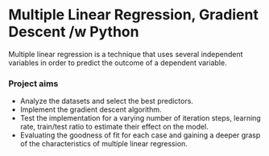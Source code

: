 # Multiple Linear Regression, Gradient Descent /w Python

Multiple linear regression is a technique that uses several independent variables in order to predict the outcome of a dependent variable.

### Project aims

- Analyze the datasets and select the best predictors.
- Implement the gradient descent algorithm.
- Test the implementation for a varying number of iteration steps, learning rate, train/test ratio to estimate their effect on the model.
- Evaluating the goodness of fit for each case and gaining a deeper grasp of the characteristics of multiple linear regression.
